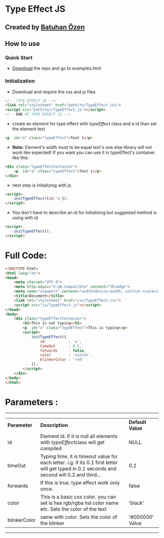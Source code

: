 # Type Effect JS
## Created by [Batuhan Özen](https://batuhanozen.com)
## How to use
### Quick Start
- [Download](https://github.com/bb7hn/TypeEffectJS/archive/refs/heads/main.zip) the repo and go to examples.html
### Initialization
- Download and require the css and js files
```html
<!-- TYPE EFFECT JS -->
<link rel="stylesheet" href="path/to/TypeEffect.css">
<script src="path/to//TypeEffect.js"></script>
<!-- END OF TYPE EFFECT JS -->
```
- create an element for type effect with *typeEffect* class and *a* id than set the element text
```html
<p  id="a" class="typeEffect">Text 1</p>
```
- **Note:** Element's width must to be equal text's one else library will not work like expected! If you want you can use it in typeEffect's container like this:
```html
<div class="typeEffectContainer">
    <p  id="a" class="typeEffect">Text 1</p>
</div>
```  
- next step is initializing with js.
```html
<script>
    initTypeEffect({id:'a'});
</script>
```
- You don't have to describe an id for initializing but suggested method is using with id
```html
<script>
    initTypeEffect();
</script>
```
# Full Code:
```html
<!DOCTYPE html>
<html lang="en">
<head>
    <meta charset="UTF-8">
    <meta http-equiv="X-UA-Compatible" content="IE=edge">
    <meta name="viewport" content="width=device-width, initial-scale=1.0">
    <title>Document</title>
    <link rel="stylesheet" href="css/TypeEffect.css">
    <script src="js/TypeEffect.js"></script>
</head>
<body>
    <div class="typeEffectContainer">
        <h2>This is not typing</h2>
        <p  id="a" class="typeEffect">This is typing</p>
        <script>
            initTypeEffect({
                id           : 'a',
                timeOut      : 0.5,
                forwards     : false,
                color        : 'violet',
                blinkerColor : 'red'
            });
        </script>
    </div>
</body>
</html>
```
# Parameters :

<hr>
<table>
        <tr>
            <td><b>Parameter</b></td>
            <td><b>Description</b></td>
            <td><b>Default Value</b></td>
        </tr>
        <tr>
            <td>id</td>
            <td>Element id. if it is null all elements with <i>typeEffect</i>class will get compiled</td>
            <td>NULL</td>
        </tr>
        <tr>
            <td>timeOut</td>
            <td>Typing time. it is timeout value for each letter. i.g. if its 0.1 first letter will get typed in 0.1 seconds and second will 0.2 and third...</td>
            <td>0.2</td>
        </tr>
        <tr>
            <td>forwards</td>
            <td>If this is true. type effect wotk only once.</td>
            <td>false</td>
        </tr>
        <tr>
            <td>color</td>
            <td>This is a basic css color. you can set is hex rgb/rgba hsl color name etc. Sets the color of the text</td>
            <td>'black'</td>
        </tr>
        <tr>
            <td>blinkerColor</td>
            <td>same with color. Sets the color of the blinker</td>
            <td>'#000000' Value</td>
        </tr>
</table>
<hr>